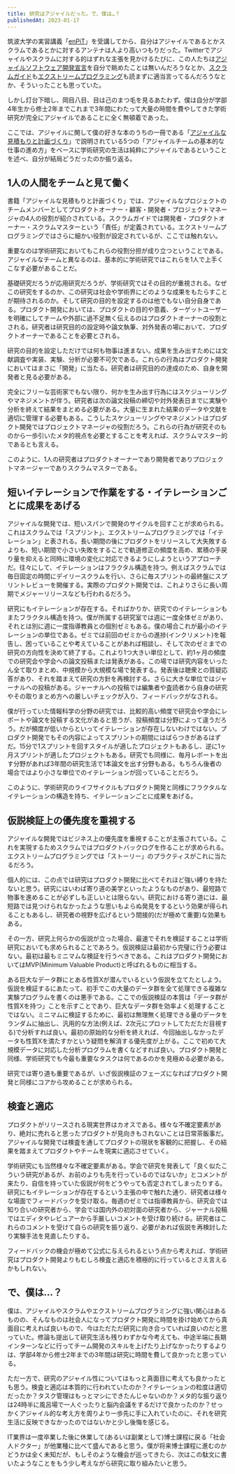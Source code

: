 ```yaml
---
title: 研究はアジャイルだった。で、僕は…？
publishedAt: 2023-01-17
---
```


筑波大学の実習講義「[enPiT](https://enpit.coins.tsukuba.ac.jp/)」を受講してから、自分はアジャイルであるとかスクラムであるとかに対するアンテナは人より高いつもりだった。Twitterでアジャイルやスクラムに対する的はずれな主張を見かけるたびに、この人たちは[アジャイルソフトウェア開発宣言](https://agilemanifesto.org/iso/ja/manifesto.html)を自分で眺めたことは無いんだろうなとか、[スクラムガイド](https://scrumguides.org/download.html)も[エクストリームプログラミング](https://www.ohmsha.co.jp/book/9784274217623/)も読まずに適当言ってるんだろうなとか、そういったことも思っていた。

しかし灯台下暗し、岡目八目、目は己のまつ毛を見るあたわず。僕は自分が学部4年生から修士2年までこれまで3年間にわたって大量の時間を費やしてきた学術研究が完全にアジャイルであることに全く無頓着であった。

ここでは、アジャイルに関して僕の好きな本のうちの一冊である「[アジャイルな見積もりと計画づくり](https://book.mynavi.jp/ec/products/detail/id=22141)」で説明されている5つの「アジャイルチームの基本的な仕事の進め方」をベースに学術研究の生活は純粋にアジャイルであるということを述べ、自分が結局どうだったのか振り返る。

## 1人の人間をチームと見て働く
書籍「アジャイルな見積もりと計画づくり」では、アジャイルなプロジェクトのチームメンバーとしてプロダクトオーナー・顧客・開発者・プロジェクトマネージャの4人の役割が紹介されている。スクラムガイドでは開発者・プロダクトオーナー・スクラムマスターという「責任」が定義されている。エクストリームプログラミングではさらに細かい役割が設定されているが、ここでは触れない。

重要なのは学術研究においてもこれらの役割分担が成り立つということである。アジャイルなチームと異なるのは、基本的に学術研究ではこれらを1人で上手くこなす必要があることだ。

基礎研究だろうが応用研究だろうが、学術研究ではその目的が重視される。なぜこの研究をするのか、この研究は社会や学術界にどのような成果をもたらすことが期待されるのか。そして研究の目的を設定するのは他でもない自分自身である。プロダクト開発においては、プロダクトの目的や意義、ターゲットユーザーを明確にしてチームや外部に過不足無く伝えるのはプロダクトオーナーの役割とされる。研究者は研究目的の設定時や論文執筆、対外発表の場において、プロダクトオーナーであることを必要とされる。

研究の目的を設定しただけでは何も物事は進まない。成果を生み出すためには文献調査や実装、実験、分析が必要不可欠である。これらの行為はプロダクト開発においてはまさに「開発」に当たる。研究者は研究目的の達成のため、自身を開発者と見る必要がある。

完全にフリーな芸術家でもない限り、何かを生み出す行為にはスケジューリングやマネジメントが伴う。研究者は次の論文投稿の締切や対外発表日までに実験や分析を終えて結果をまとめる必要がある。大量に生まれた結果のデータや文献を適切に管理する必要もある。こうしたスケジューリングやマネジメントはプロダクト開発ではプロジェクトマネージャの役割だろう。これらの行為が研究そのものから一歩引いたメタ的視点を必要とすることを考えれば、スクラムマスター的であるとも言える。

このように、1人の研究者はプロダクトオーナーであり開発者でありプロジェクトマネージャーでありスクラムマスターである。

## 短いイテレーションで作業をする・イテレーションごとに成果をあげる
アジャイルな開発では、短いスパンで開発のサイクルを回すことが求められる。これはスクラムでは「スプリント」、エクストリームプログラミングでは「イテレーション」と表される。長い期間の後にプロダクトをリリースして大失敗するよりも、短い期間で小さい失敗をすることで軌道修正の頻度を高め、累積の手戻り量を抑えると同時に環境の変化に対応できるようにしようというアプローチだ。往々にして、イテレーションはフラクタル構造を持つ。例えばスクラムでは毎日固定の時間にデイリースクラムを行い、さらに毎スプリントの最終盤にスプリントレビューを開催する。実際のプロダクト開発では、これよりさらに長い周期でメジャーリリースなども行われるだろう。

研究にもイテレーションが存在する。そればかりか、研究でのイテレーションもまたフラクタル構造を持つ。僕が所属する研究室では週に一度全体ゼミがあり、それとは別に週に一度指導教員との個別ゼミもある。僕の場合これが最小のイテレーションの単位である。ゼミでは前回のゼミからの進捗(インクリメント)を報告し、困っていることや考えていることがあれば相談し、そして次のゼミまでの研究の方向性を決めて終了する。これより1つ大きい単位として、約1ヶ月の頻度での研究会や学会への論文投稿または発表がある。この場では研究内容をいったん全て取りまとめ、中規模から大規模な場で発表する。発表後は聴衆との質疑応答があり、それを踏まえて研究の方針を再検討する。さらに大きな単位ではジャーナルへの投稿がある。ジャーナルへの投稿では編集者や査読者から自身の研究やその取りまとめ方への厳しいチェックが入り、フィードバックがなされる。

僕が行っていた情報科学の分野の研究では、比較的高い頻度で研究会や学会にレポートや論文を投稿する文化があると思うが、投稿頻度は分野によって違うだろう。だが頻度が低いからといってイテレーションが存在しないわけではない。プロダクト開発でもその内容によってスプリントの期間にはばらつきがあるはずだ。15分で1スプリントを回すスタイルが適したプロジェクトもあるし、逆に1ヶ月スプリントが適したプロジェクトもある。研究でも同様に、毎月レポートを出す分野があれば3年間の研究生活で1本論文を出す分野もある。もちろん後者の場合ではより小さな単位でのイテレーションが回っていることだろう。

このように、学術研究のライフサイクルもプロダクト開発と同様にフラクタルなイテレーションの構造を持ち、イテレーションごとに成果をあげる。

## 仮説検証上の優先度を重視する
アジャイルな開発ではビジネス上の優先度を重視することが主張されている。これを実現するためスクラムではプロダクトバックログを作ることが求められる。エクストリームプログラミングでは「ストーリー」のプラクティスがこれに当たるだろう。

個人的には、この点では研究はプロダクト開発に比べてそれほど強い縛りを持たないと思う。研究にはいわば寄り道の美学といったようなものがあり、最短路で物事を進めることが必ずしも正しいとは限らない。研究における寄り道には、最短路では見つけられなかったような思いもよらぬ発見をするという効果が得られることもあるし、研究者の視野を広げるという間接的(だが極めて重要)な効果もある。

その一方、研究上何らかの仮説が立った場合、最速でそれを検証することは学術研究においても求められることであろう。仮説検証は最初から完璧に行う必要はない。最初は最もミニマムな検証を行うべきである。これはプロダクト開発においてはMVP(Minimum Valuable Product)と呼ばれるものに相当する。

ある巨大なデータ群にとある性質Xが潜んでいるという仮説を立てたとしよう。仮説を検証するにあたって、初手でこの大量のデータ群を全て処理できる複雑な実験プログラムを書くのは悪手である。ここでの仮説検証の本質は「データ群が性質Xを持つ」ことを示すことであり、巨大なデータ群を効率よく処理することではない。ミニマムに検証するために、最初は無理無く処理できる量のデータをランダムに抽出し、汎用的な方法(例えば、2次元にプロットしてただただ目視する)で分析すれば良い。最初の原始的な分析を終えれば、今回抽出しなかったデータも性質Xを満たすかという疑問を解消する優先度が上がる。ここで初めて大規模データに対応した分析プログラムを書くなどすれば良い。プロダクト開発と同様、学術研究でも今最も重要なタスクは何であるのかを見極める必要がある。

研究では寄り道も重要であるが、いざ仮説検証のフェーズになればプロダクト開発と同様にコアから攻めることが求められる。

## 検査と適応
プロダクトがリリースされる現実世界はカオスである。様々な不確定要素があり、絶対に売れると思ったプロダクトが見向きもされないことは日常茶飯事だ。アジャイルな開発では検査を通してプロダクトの現状を客観的に把握し、その結果を踏まえてプロダクトやチームを現実に適応させていく。

学術研究にも当然様々な不確定要素がある。学会で研究を発表して「良く似たこういう研究があるが、お前のよりも先を行っているのではないか」とコメントが来たり、自信を持っていた仮説が何をどうやっても否定されてしまったりする。研究にもイテレーションが存在するという主張の中で触れた通り、研究者は様々な場面でフィードバックを受け取る。毎週のゼミでは指導教員から、研究会では知り合いの研究者から、学会では国内外の初対面の研究者から、ジャーナル投稿ではエディタやレビュアーから手厳しいコメントを受け取り続ける。研究者はこれらのコメントを受けて自らの研究を振り返り、必要があれば仮説を再検討したり実験手法を見直したりする。

フィードバックの機会が極めて公式に与えられるという点から考えれば、学術研究はプロダクト開発よりもむしろ検査と適応を積極的に行っているとさえ言えるかもしれない。


## で、僕は…？
僕は、アジャイルやスクラムやエクストリームプログラミングに強い関心はあるものの、そんなものは社会人になってプロダクト開発に時間を掛け始めてから真面目に考えれば良いもので、今はただただ研究に向き合っていれば良いのだと思っていた。修論も提出して研究生活も残りわずかな今考えても、中途半端に長期インターンなどに行ってチーム開発のスキルを上げたり上げなかったりするよりは、学部4年から修士2年までの3年間は研究に時間を費して良かったと思っている。

ただ一方で、研究のアジャイル性についてはもっと真面目に考えても良かったとも思う。検査と適応は本質的に行われていたのか？イテレーションの粒度は適切だったか？タスク管理はもっとマシにできたんじゃないのか？メタ的な振り返りは24時半に風呂場で一人ぐったりと脳内会議をするだけで良かったのか？せっかくアジャイル的な考え方を周りより一歩先に手に入れていたのに、それを研究生活に反映できなかったのではないかと少し後悔を感じる。

IT業界は一度卒業した後に休業して(あるいは副業として)博士課程に戻る「社会人ドクター」が他業種に比べて盛んであると思う。僕が将来博士課程に進むのかどうかは全く未知だが、もしそのような機会が巡ってきたら、次はこの駄文に書いたようなことをもう少し考えながら研究に取り組みたいと思う。
